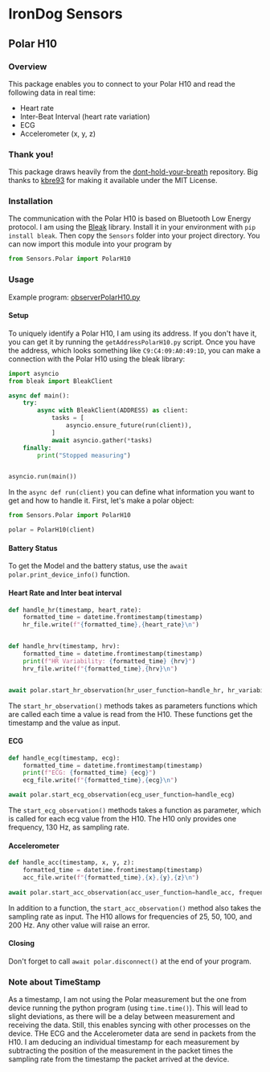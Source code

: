 # IronDog Sensors

## Polar H10

### Overview

This package enables you to connect to your Polar H10 and read the following data in real time:
- Heart rate
- Inter-Beat Interval (heart rate variation)
- ECG
- Accelerometer (x, y, z)

### Thank you!

This package draws heavily from the [dont-hold-your-breath](https://github.com/kbre93/dont-hold-your-breath) 
repository. Big thanks to [kbre93](https://github.com/kbre93) for making it available under the MIT License.

### Installation

The communication with the Polar H10 is based on Bluetooth Low Energy protocol. I am using the 
[Bleak](https://github.com/hbldh/bleak) library. Install it in your environment with `pip install bleak`.
Then copy the `Sensors` folder into your project directory. You can now import this module into your program by

```python
from Sensors.Polar import PolarH10
```

### Usage

Example program: [observerPolarH10.py](./observePolarH10.py)

#### Setup

To uniquely identify a Polar H10, I am using its address. If you don't have it, you can get it by running the 
`getAddressPolarH10.py` script. Once you have the address, which looks something like `C9:C4:09:A0:49:1D`, you can 
make a connection with the Polar H10 using the bleak library:

```python
import asyncio
from bleak import BleakClient

async def main():
    try:
        async with BleakClient(ADDRESS) as client:
            tasks = [
                asyncio.ensure_future(run(client)),
            ]
            await asyncio.gather(*tasks)
    finally:
        print("Stopped measuring")


asyncio.run(main())
```

In the `async def run(client)` you can define what information you want to get and how to handle it. First, let's 
make a polar object:

```python
from Sensors.Polar import PolarH10

polar = PolarH10(client)
```
#### Battery Status

To get the Model and the battery status, use the `await polar.print_device_info()` function.

#### Heart Rate and Inter beat interval

```python
def handle_hr(timestamp, heart_rate):
    formatted_time = datetime.fromtimestamp(timestamp)
    hr_file.write(f"{formatted_time},{heart_rate}\n")


def handle_hrv(timestamp, hrv):
    formatted_time = datetime.fromtimestamp(timestamp)
    print(f"HR Variability: {formatted_time} {hrv}")
    hrv_file.write(f"{formatted_time},{hrv}\n")


await polar.start_hr_observation(hr_user_function=handle_hr, hr_variability_user_function=handle_hrv)
```

The `start_hr_observation()` methods takes as parameters functions which are called each time a value is read from 
the H10. These functions get the timestamp and the value as input. 

#### ECG

```python
def handle_ecg(timestamp, ecg):
    formatted_time = datetime.fromtimestamp(timestamp)
    print(f"ECG: {formatted_time} {ecg}")
    ecg_file.write(f"{formatted_time},{ecg}\n")

await polar.start_ecg_observation(ecg_user_function=handle_ecg)
```

The `start_ecg_observation()` methods takes a function as parameter, which is called for each ecg value from the H10.
The H10 only provides one frequency, 130 Hz, as sampling rate.

#### Accelerometer

```python
def handle_acc(timestamp, x, y, z):
    formatted_time = datetime.fromtimestamp(timestamp)
    acc_file.write(f"{formatted_time},{x},{y},{z}\n")
    
await polar.start_acc_observation(acc_user_function=handle_acc, frequency=25)
```
In addition to a function, the `start_acc_observation()` method also takes the sampling rate as input. The H10 
allows for frequencies of 25, 50, 100, and 200 Hz. Any other value will raise an error.

#### Closing 

Don't forget to call `await polar.disconnect()` at the end of your program.

### Note about TimeStamp

As a timestamp, I am not using the Polar measurement but the one from device running the python program (using 
`time.time()`). This will lead 
to slight deviations, as there will be a delay between measurement and receiving the data. Still, this enables 
syncing with other processes on the device. THe ECG and the Accelerometer data are send in packets from the H10. I 
am deducing an individual timestamp for each measurement by subtracting the position of the measurement in the 
packet times the sampling rate from the timestamp the packet arrived at the device.